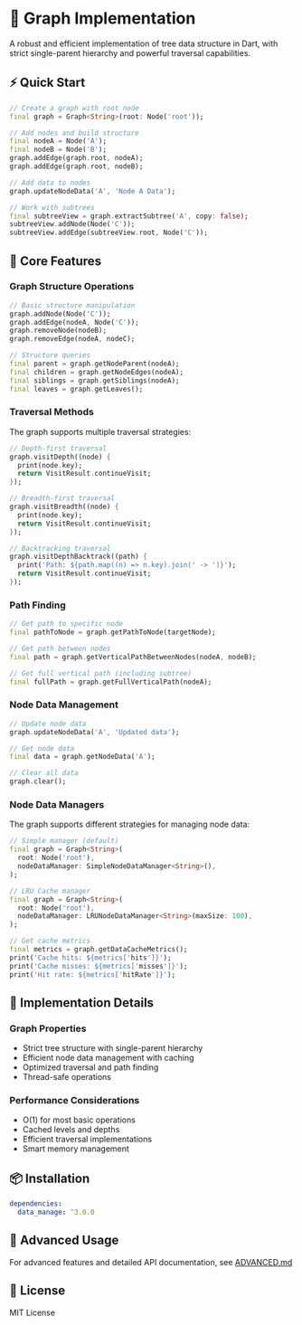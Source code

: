 # 🌳 Graph Implementation

A robust and efficient implementation of tree data structure in Dart, with strict single-parent hierarchy and powerful traversal capabilities.

## ⚡️ Quick Start

```dart
// Create a graph with root node
final graph = Graph<String>(root: Node('root'));

// Add nodes and build structure
final nodeA = Node('A');
final nodeB = Node('B');
graph.addEdge(graph.root, nodeA);
graph.addEdge(graph.root, nodeB);

// Add data to nodes
graph.updateNodeData('A', 'Node A Data');

// Work with subtrees
final subtreeView = graph.extractSubtree('A', copy: false);
subtreeView.addNode(Node('C'));
subtreeView.addEdge(subtreeView.root, Node('C'));
```

## 🎯 Core Features

### Graph Structure Operations
```dart
// Basic structure manipulation
graph.addNode(Node('C'));
graph.addEdge(nodeA, Node('C'));
graph.removeNode(nodeB);
graph.removeEdge(nodeA, nodeC);

// Structure queries
final parent = graph.getNodeParent(nodeA);
final children = graph.getNodeEdges(nodeA);
final siblings = graph.getSiblings(nodeA);
final leaves = graph.getLeaves();
```

### Traversal Methods
The graph supports multiple traversal strategies:

```dart
// Depth-first traversal
graph.visitDepth((node) {
  print(node.key);
  return VisitResult.continueVisit;
});

// Breadth-first traversal
graph.visitBreadth((node) {
  print(node.key);
  return VisitResult.continueVisit;
});

// Backtracking traversal
graph.visitDepthBacktrack((path) {
  print('Path: ${path.map((n) => n.key).join(' -> ')}');
  return VisitResult.continueVisit;
});
```

### Path Finding
```dart
// Get path to specific node
final pathToNode = graph.getPathToNode(targetNode);

// Get path between nodes
final path = graph.getVerticalPathBetweenNodes(nodeA, nodeB);

// Get full vertical path (including subtree)
final fullPath = graph.getFullVerticalPath(nodeA);
```

### Node Data Management
```dart
// Update node data
graph.updateNodeData('A', 'Updated data');

// Get node data
final data = graph.getNodeData('A');

// Clear all data
graph.clear();
```

### Node Data Managers
The graph supports different strategies for managing node data:

```dart
// Simple manager (default)
final graph = Graph<String>(
  root: Node('root'),
  nodeDataManager: SimpleNodeDataManager<String>(),
);

// LRU Cache manager
final graph = Graph<String>(
  root: Node('root'),
  nodeDataManager: LRUNodeDataManager<String>(maxSize: 100),
);

// Get cache metrics
final metrics = graph.getDataCacheMetrics();
print('Cache hits: ${metrics['hits']}');
print('Cache misses: ${metrics['misses']}');
print('Hit rate: ${metrics['hitRate']}');
```

## 🎨 Implementation Details

### Graph Properties
- Strict tree structure with single-parent hierarchy
- Efficient node data management with caching
- Optimized traversal and path finding
- Thread-safe operations

### Performance Considerations
- O(1) for most basic operations
- Cached levels and depths
- Efficient traversal implementations
- Smart memory management

## 📦 Installation

```yaml
dependencies:
  data_manage: ^3.0.0
```

## 🔧 Advanced Usage

For advanced features and detailed API documentation, see [ADVANCED.md](ADVANCED.md)

## 📄 License

MIT License